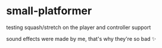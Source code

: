 # small-platformer
testing squash/stretch on the player and controller support

sound effects were made by me, that's why they're so bad ✨
